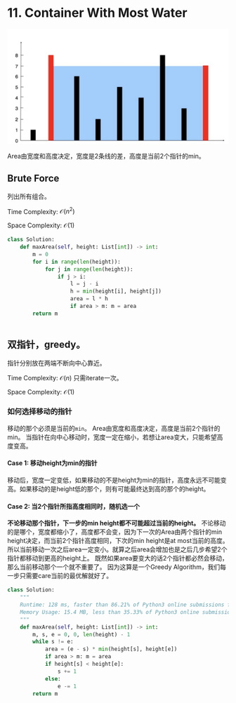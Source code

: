 # 11. Container With Most Water

![image-20200815223401738](README.assets/image-20200815223401738.png)

Area由宽度和高度决定，宽度是2条线的差，高度是当前2个指针的min。
## Brute Force

列出所有组合。

Time Complexity: $\mathcal{O}(n^2)$

Space Complexity: $\mathcal{O}(1)$


```python
class Solution:
    def maxArea(self, height: List[int]) -> int:
        m = 0
        for i in range(len(height)):
            for j in range(len(height)):
                if j > i:
                    l = j - i
                    h = min(height[i], height[j])
                    area = l * h
                    if area > m: m = area
        return m
            
```


## 双指针，greedy。
指针分别放在两端不断向中心靠近。

Time Complexity: $\mathcal{O}(n)$ 只需iterate一次。

Space Complexity: $\mathcal{O}(1)$

### 如何选择移动的指针
移动的那个必须是当前的`min`。
Area由宽度和高度决定，高度是当前2个指针的min。
当指针在向中心移动时，宽度一定在缩小，若想让area变大，只能希望高度变高。

#### Case 1: 移动height为min的指针
移动后，宽度一定变低，如果移动的不是height为min的指针，高度永远不可能变高。如果移动的是height低的那个，则有可能最终达到高的那个的height。
#### Case 2: 当2个指针所指高度相同时，随机选一个
**不论移动那个指针，下一步的min height都不可能超过当前的height。**
不论移动的是哪个，宽度都缩小了，高度都不会变，因为下一次的Area由两个指针的min height决定，而当前2个指针高度相同，下次的min height是at most当前的高度。所以当前移动一次之后area一定变小。就算之后area会增加也是之后几步希望2个指针都移动到更高的height上。
既然如果area要变大的话2个指针都必然会移动，那么当前移动那个一个就不重要了。
因为这算是一个Greedy Algorithm，我们每一步只需要care当前的最优解就好了。


```python
class Solution:
    """
    Runtime: 128 ms, faster than 86.21% of Python3 online submissions for Container With Most Water.
    Memory Usage: 15.4 MB, less than 35.33% of Python3 online submissions for Container With Most Water.
    """
    def maxArea(self, height: List[int]) -> int:
        m, s, e = 0, 0, len(height) - 1
        while s != e:
            area = (e - s) * min(height[s], height[e])
            if area > m: m = area
            if height[s] < height[e]: 
                s += 1
            else:
                e -= 1
        return m
```

